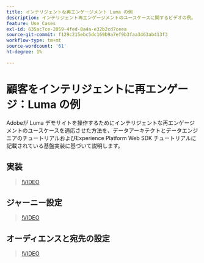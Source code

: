 ```yaml
---
title: インテリジェントな再エンゲージメント Luma の例
description: インテリジェント再エンゲージメントのユースケースに関するビデオの例。
feature: Use Cases
exl-id: 635ac7ce-2059-4fed-8a4a-e32b2cd7ceea
source-git-commit: f129c215ebc5dc169b9a7ef9b3faa3463ab413f3
workflow-type: tm+mt
source-wordcount: '61'
ht-degree: 1%

---
```


# 顧客をインテリジェントに再エンゲージ：Luma の例

Adobeが Luma デモサイトを操作するためにインテリジェントな再エンゲージメントのユースケースを適応させた方法を、データアーキテクトとデータエンジニアのチュートリアルおよびExperience Platform Web SDK チュートリアルに記載されている基盤実装に基づいて説明します。

## 実装

>[!VIDEO](https://video.tv.adobe.com/v/3425184/?quality=12&learn=on)

## ジャーニー設定

>[!VIDEO](https://video.tv.adobe.com/v/3427101/?quality=12&learn=on)

## オーディエンスと宛先の設定

>[!VIDEO](https://video.tv.adobe.com/v/3427451/?quality=12&learn=on)
